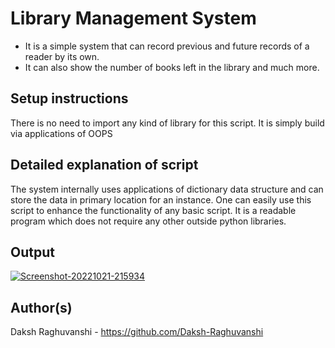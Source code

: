 # Library Management System


- It is a simple system that can record previous and future records of a reader by its own.
- It can also show the number of books left in the library and much more.

## Setup instructions

There is no need to import any kind of library for this script. It is simply build via applications of OOPS

## Detailed explanation of script

The system internally uses applications of dictionary data structure and can store the data in primary location for an instance. One can easily use this script to enhance the functionality of any basic script. It is a readable program which does not require any other outside python libraries.

## Output

<a href="https://ibb.co/7bRYBps"><img src="https://i.ibb.co/nRng41x/Screenshot-20221021-215934.png" alt="Screenshot-20221021-215934" border="0"></a>

## Author(s)

Daksh Raghuvanshi - https://github.com/Daksh-Raghuvanshi
